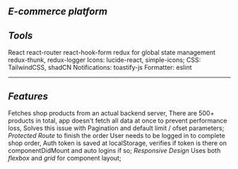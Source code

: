 *E-commerce platform*
----------------------
*Tools*
----------------------
  React
  react-router
  react-hook-form
  redux for global state management
  redux-thunk, redux-logger
  Icons: lucide-react, simple-icons;
  CSS: TailwindCSS, shadCN
  Notifications: toastify-js
  Formatter: eslint

----------------------
*Features*
----------------------
  Fetches shop products from an actual backend server,
  There are 500+ products in total, app doesn't fetch all data at once to prevent performance loss,
    Solves this issue with Pagination and default limit / ofset parameters;
  _Protected Route_ to finish the order
    User needs to be logged in to complete shop order,
    Auth token is saved at localStorage, verifies if token is there on componentDidMount and auto logins if so;
  _Responsive Design_
    Uses both _flexbox_ and _grid_ for component layout;
  
